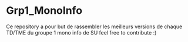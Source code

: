 # Grp1_MonoInfo


Ce repository a pour but de rassembler les meilleurs versions de chaque TD/TME du groupe 1 mono info de SU
feel free to contribute :)
